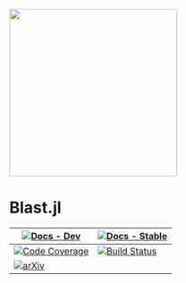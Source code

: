 <p align="left">
<img width="300px" src="https://github.com/user-attachments/assets/dc268ab5-7ff8-40f1-bc37-9d3a1f356d99"/>
</p>

# Blast.jl

| [![Docs - Dev](https://img.shields.io/badge/docs-dev-blue.svg)](https://sofiachiarenza.github.io/Blast.jl/dev) | [![Docs - Stable](https://img.shields.io/badge/docs-stable-blue.svg)](https://sofiachiarenza.github.io/Blast.jl/stable) |
|---|---|
| [![Code Coverage](https://codecov.io/github/sofiachiarenza/Blast.jl/graph/badge.svg?token=8QLDGERO9H)](https://codecov.io/github/sofiachiarenza/Blast.jl) | [![Build Status](https://github.com/sofiachiarenza/Blast.jl/workflows/CI/badge.svg)](https://github.com/sofiachiarenza/Blast.jl/actions) |
| [![arXiv](https://img.shields.io/badge/arXiv-2410.03632-b31b1b.svg)](https://arxiv.org/abs/2410.03632) | |
